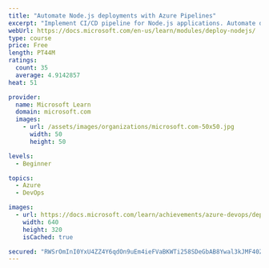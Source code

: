 ```yaml
---
title: "Automate Node.js deployments with Azure Pipelines"
excerpt: "Implement CI/CD pipeline for Node.js applications. Automate deployment of Vue, React, Angular or webpack apps with Azure Pipelines."
webUrl: https://docs.microsoft.com/en-us/learn/modules/deploy-nodejs/
type: course
price: Free
length: PT44M
ratings:
  count: 35
  average: 4.9142857
heat: 51

provider:
  name: Microsoft Learn
  domain: microsoft.com
  images:
    - url: /assets/images/organizations/microsoft.com-50x50.jpg
      width: 50
      height: 50

levels:
  - Beginner

topics:
  - Azure
  - DevOps

images:
  - url: https://docs.microsoft.com/learn/achievements/azure-devops/deploy-nodejs-social.png
    width: 640
    height: 320
    isCached: true

secured: "RWSrOmInI0YxU4ZZ4Y6qdOn9uEm4ieFVaBKWTi258SDeGbAB8Ywal3kJMF40ZfZ22QgSH7Ct5M1X4P0W4aZ0WiEmf1S5b5mcuEIZKBgP751OeS+vz1UJbdbIvEUngOebsExl0iagGR7gxWe5wH6G45fzfdd8oNIgfFPDc9x35kodsC1hAJafGKrwU9omhMTy1gfA7tAbgoJ7NTSppUZvSPb+mqK6AygFPyyxtWQxwcQb0LSwI/BdlnNGq2YKAiC6hwggvhNd1YvvjSyhtjJhyK0/Hn5L54GFaE5Ttffk+Szy3b62RcFU6+vyU0ITIisGlZEEC9hkoVgyoGM1Or+LNHmXIhPQ0uG8ggGyq2mBE2ZonxXc9tJDGFD7N56WdkqqMomJjks5SWFZv4YDeiWJFMrp8lfPEwYYVQiSLV2+2Uc=;r6vK8zNb8qtBrgu4Ar58Uw=="
---
```


